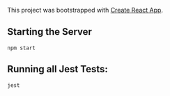 This project was bootstrapped with [Create React App](https://github.com/facebook/create-react-app).

## Starting the Server
`npm start`

## Running all Jest Tests:
`jest`